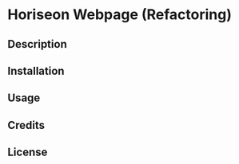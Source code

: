 # Horiseon Webpage (Refactoring)

## Description

## Installation

## Usage

## Credits

## License


